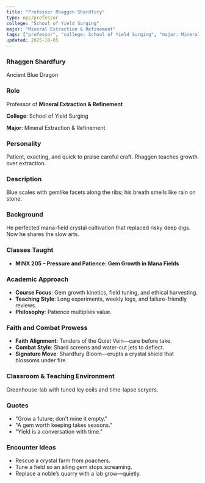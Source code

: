 ```yaml
---
title: "Professor Rhaggen Shardfury"
type: npc/professor
college: "School of Yield Surging"
major: "Mineral Extraction & Refinement"
tags: ["professor", "college: School of Yield Surging", "major: Mineral Extraction & Refinement", "variant:blue"]
updated: 2025-10-05
---
```

### Rhaggen Shardfury

Ancient Blue Dragon

### Role

Professor of **Mineral Extraction & Refinement**

**College**: School of Yield Surging

**Major**: Mineral Extraction & Refinement

### Personality

Patient, exacting, and quick to praise careful craft. Rhaggen teaches growth over extraction.

### Description

Blue scales with gemlike facets along the ribs; his breath smells like rain on stone.

### Background

He perfected mana-field crystal cultivation that replaced risky deep digs. Now he shares the slow arts.

### Classes Taught

- **MINX 205 – Pressure and Patience: Gem Growth in Mana Fields**



### Academic Approach

- **Course Focus**: Gem growth kinetics, field tuning, and ethical harvesting.
- **Teaching Style**: Long experiments, weekly logs, and failure-friendly reviews.
- **Philosophy**: Patience multiplies value.

### Faith and Combat Prowess

- **Faith Alignment**: Tenders of the Quiet Vein—care before take.
- **Combat Style**: Shard screens and water-cut jets to deflect.
- **Signature Move**: Shardfury Bloom—erupts a crystal shield that blossoms under fire.

### Classroom & Teaching Environment

Greenhouse-lab with tuned ley coils and time-lapse scryers.

### Quotes

- "Grow a future; don’t mine it empty."
- "A gem worth keeping takes seasons."
- "Yield is a conversation with time."

### Encounter Ideas

- Rescue a crystal farm from poachers.
- Tune a field so an ailing gem stops screaming.
- Replace a noble’s quarry with a lab grow—quietly.
